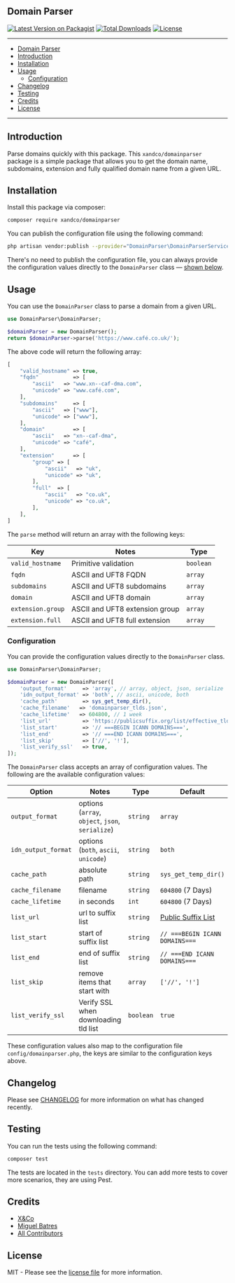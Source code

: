 Domain Parser
---

[![Latest Version on Packagist][ico-version]][link-packagist]
[![Total Downloads][ico-downloads]][link-downloads]
[![License][ico-license]][link-license]

---

<!-- TOC -->
  * [Domain Parser](#domain-parser)
  * [Introduction](#introduction)
  * [Installation](#installation)
  * [Usage](#usage)
    * [Configuration](#configuration)
  * [Changelog](#changelog)
  * [Testing](#testing)
  * [Credits](#credits)
  * [License](#license)
<!-- TOC -->

---

## Introduction
Parse domains quickly with this package. This `xandco/domainparser` package is a simple package that allows you to get
the domain name, subdomains, extension and fully qualified domain name from a given URL.


## Installation
Install this package via composer:

```bash
composer require xandco/domainparser
```

You can publish the configuration file using the following command:

```bash
php artisan vendor:publish --provider="DomainParser\DomainParserServiceProvider"
```

There's no need to publish the configuration file, you can always provide the configuration values directly to the `DomainParser` class — [shown below](#configuration).


## Usage
You can use the `DomainParser` class to parse a domain from a given URL.

```php
use DomainParser\DomainParser;

$domainParser = new DomainParser();
return $domainParser->parse('https://www.café.co.uk/');
```

The above code will return the following array:

```php
[
    "valid_hostname" => true,
    "fqdn"           => [
        "ascii"   => "www.xn--caf-dma.com",
        "unicode" => "www.café.com",
    ],
    "subdomains"     => [
        "ascii"   => ["www"],
        "unicode" => ["www"],
    ],
    "domain"         => [
        "ascii"   => "xn--caf-dma",
        "unicode" => "café",
    ],
    "extension"      => [
        "group" => [
            "ascii"   => "uk",
            "unicode" => "uk",
        ],
        "full"  => [
            "ascii"   => "co.uk",
            "unicode" => "co.uk",
        ],
    ],
]
```

The `parse` method will return an array with the following keys:

| Key               | Notes                          | Type      |
|-------------------|--------------------------------|-----------|
| `valid_hostname`  | Primitive validation           | `boolean` |
| `fqdn`            | ASCII and UFT8 FQDN            | `array`   |
| `subdomains`      | ASCII and UFT8 subdomains      | `array`   |
| `domain`          | ASCII and UFT8 domain          | `array`   |
| `extension.group` | ASCII and UFT8 extension group | `array`   |
| `extension.full`  | ASCII and UFT8 full extension  | `array`   |


### Configuration
You can provide the configuration values directly to the `DomainParser` class.

```php
use DomainParser\DomainParser;

$domainParser = new DomainParser([
    'output_format'     => 'array', // array, object, json, serialize
    'idn_output_format' => 'both', // ascii, unicode, both
    'cache_path'        => sys_get_temp_dir(),
    'cache_filename'   => 'domainparser_tlds.json',
    'cache_lifetime'   => 604800, // 1 week
    'list_url'          => 'https://publicsuffix.org/list/effective_tld_names.dat',
    'list_start'        => '// ===BEGIN ICANN DOMAINS===',
    'list_end'          => '// ===END ICANN DOMAINS===',
    'list_skip'         => ['//', '!'],
    'list_verify_ssl'   => true,
]);
```

The `DomainParser` class accepts an array of configuration values. The following are the available configuration values:

| Option              | Notes                                            | Type      | Default                                                                     |
|---------------------|--------------------------------------------------|-----------|-----------------------------------------------------------------------------|
| `output_format`     | options (`array`, `object`, `json`, `serialize`) | `string`  | `array`                                                                     |
| `idn_output_format` | options (`both`, `ascii`, `unicode`)             | `string`  | `both`                                                                      |
| `cache_path`        | absolute path                                    | `string`  | `sys_get_temp_dir()`                                                        |
| `cache_filename`    | filename                                         | `string`  | `604800` (7 Days)                                                           |
| `cache_lifetime`    | in seconds                                       | `int`     | `604800` (7 Days)                                                           |
| `list_url`          | url to suffix list                               | `string`  | [Public Suffix List](https://publicsuffix.org/list/effective_tld_names.dat) |
| `list_start`        | start of suffix list                             | `string`  | `// ===BEGIN ICANN DOMAINS===`                                              |
| `list_end`          | end of suffix list                               | `string`  | `// ===END ICANN DOMAINS===`                                                |
| `list_skip`         | remove items that start with                     | `array`   | `['//', '!']`                                                               |
| `list_verify_ssl`   | Verify SSL when downloading tld list             | `boolean` | `true`                                                                      |

These configuration values also map to the configuration file `config/domainparser.php`, the keys are similar to the 
configuration keys above.

## Changelog
Please see [CHANGELOG](changelog.md) for more information on what has changed recently.

## Testing
You can run the tests using the following command:

```bash
composer test
```

The tests are located in the `tests` directory. You can add more tests to cover more scenarios, they are using Pest.


## Credits

- [X&Co][link-company]
- [Miguel Batres][link-author]
- [All Contributors][link-contributors]


## License

MIT - Please see the [license file](license.md) for more information.

[ico-version]: https://img.shields.io/packagist/v/xandco/domainparser.svg?style=flat-square
[ico-downloads]: https://img.shields.io/packagist/dt/xandco/domainparser.svg?style=flat-square
[ico-license]: https://img.shields.io/packagist/l/xandco/domainparser?style=flat-square

[link-packagist]: https://packagist.org/packages/xandco/domainparser
[link-downloads]: https://packagist.org/packages/xandco/domainparser
[link-author]: https://github.com/btrsco
[link-company]: https://github.com/xandco
[link-license]: https://github.com/xandco/domainparser/blob/master/license.md
[link-contributors]: ../../contributors
